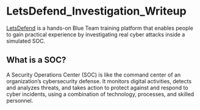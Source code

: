 # LetsDefend_Investigation_Writeup

[LetsDefend](https://letsdefend.io/) is a hands-on Blue Team training platform that enables people to gain practical experience by investigating real cyber attacks inside a simulated SOC.

## What is a SOC?
A Security Operations Center (SOC) is like the command center of an organization’s cybersecurity defense. It monitors digital activities, detects and analyzes threats, and takes action to protect against and respond to cyber incidents, using a combination of technology, processes, and skilled personnel.
